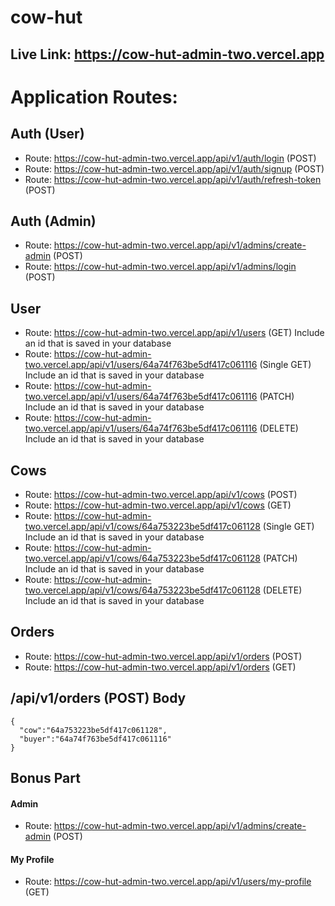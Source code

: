# cow-hut


## Live Link: https://cow-hut-admin-two.vercel.app

# Application Routes:

## Auth (User)
* Route:  https://cow-hut-admin-two.vercel.app/api/v1/auth/login (POST)
* Route:  https://cow-hut-admin-two.vercel.app/api/v1/auth/signup (POST)
* Route:  https://cow-hut-admin-two.vercel.app/api/v1/auth/refresh-token (POST)

## Auth (Admin)
* Route: https://cow-hut-admin-two.vercel.app/api/v1/admins/create-admin (POST)
* Route:  https://cow-hut-admin-two.vercel.app/api/v1/admins/login (POST)

## User
* Route:  https://cow-hut-admin-two.vercel.app/api/v1/users (GET) Include an id that is saved in your database
* Route:  https://cow-hut-admin-two.vercel.app/api/v1/users/64a74f763be5df417c061116 (Single GET) Include an id that is saved in your database
* Route:  https://cow-hut-admin-two.vercel.app/api/v1/users/64a74f763be5df417c061116 (PATCH) Include an id that is saved in your database
* Route:  https://cow-hut-admin-two.vercel.app/api/v1/users/64a74f763be5df417c061116 (DELETE) Include an id that is saved in your database


## Cows
* Route:  https://cow-hut-admin-two.vercel.app/api/v1/cows (POST)
* Route:  https://cow-hut-admin-two.vercel.app/api/v1/cows (GET)
* Route:  https://cow-hut-admin-two.vercel.app/api/v1/cows/64a753223be5df417c061128 (Single GET) Include an id that is saved in your database
* Route:  https://cow-hut-admin-two.vercel.app/api/v1/cows/64a753223be5df417c061128 (PATCH) Include an id that is saved in your database
* Route:  https://cow-hut-admin-two.vercel.app/api/v1/cows/64a753223be5df417c061128 (DELETE) Include an id that is saved in your database

## Orders

* Route:  https://cow-hut-admin-two.vercel.app/api/v1/orders (POST)
* Route:  https://cow-hut-admin-two.vercel.app/api/v1/orders (GET)

##  /api/v1/orders (POST) Body

```
{
  "cow":"64a753223be5df417c061128", 
  "buyer":"64a74f763be5df417c061116"
}
```

## Bonus Part

#### Admin
* Route:  https://cow-hut-admin-two.vercel.app/api/v1/admins/create-admin (POST)

#### My Profile
* Route:  https://cow-hut-admin-two.vercel.app/api/v1/users/my-profile (GET)